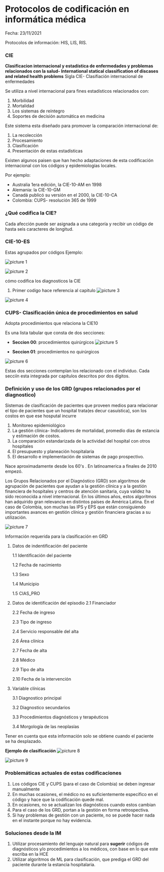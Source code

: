 # Protocolos de codificación en informática médica 

Fecha: 23/11/2021

Protocolos de información: HIS, LIS, RIS.

### CIE

**Clasificacion internacional y estadística de enfermedades y problemas relacionados con la salud- International statical classification of discases and related health problems**
Sigla CIE- Clasifiación internacional de enfermedades

Se utiliza a nivel internacional para fines estadísticos relacionados con:
1. Morbilidad
2. Mortalidad
3. Los sistemas de reíntegro
4. Soportes de decisión automática en medicina 

Este sistema esta diseñado para promover la comparación internacional de:
1. La recolección
2. Procesamiento
3. Clasificación
4. Presentación de estas estadísticas

Existen algunos paisen que han hecho adaptaciones de esta codificación internacional con los códigos y epidemiologías locales.

Por ejemplo:
* Australia 1era edición, la CIE-10-AM en 1998 
* Alemania: la CIE-10-GM
* Canadá publicó su versión en el 2000, la CIE-10-CA
* Colombia: CUPS- resolución 365 de 1999

### ¿Qué codifica la CIE?

Cada afección puede ser asignada a una categoría y recibir un código de hasta seis caracteres de longitud. 


### CIE-10-ES
Estas agrupados por códigos 
Ejemplo:

![picture 1](images/47bd63b60eac7559e4c3a7f862202246fe8aa4dc6ba884f93ad1b29420a91b89.png)  

![picture 2](images/f8c88ea5a494d2e8973e2f2a8877d48296dcab71ec7f9ca0e3637be30fa460e3.png)  

cómo codifica los diagnosticos la CIE
1. Primer codigo hace referencia al capitulo
![picture 3](images/b246406bd535748e8d64cabc6cd35edc0ef30582d470c5f7f09418a180eb3772.png)  

![picture 4](images/5a0bdefa65f1a523cc7b183703e183c28659b08d96b25232bb548a5b7b2ed966.png)  

### CUPS- Clasificación única de procedimientos en salud

Adopta procedimientos que relaciona la CIE10 

Es una lista tabular que consta de dos secciones:
* **Seccion 00**: procedimientos quirúrgicos 
![picture 5](images/8bd4bfc07d0d437a776e0b5b27ef6888661ef29a8b0ab259ba811dcbf03ad804.png)  

* **Seccion 01**: procedimientos no quirúrgicos 

![picture 6](images/f7fcaf9ff733290785795c9667e87c01fc6ae16eb7b0f03ba7ae81ae601b8063.png)  

Estas dos secciones contemplan los relacionado con el individuo. Cada secciín esta integrada por capítulos descritos por dos dígitos.

### Definición y uso de los GRD (grupos relacionados por el diagnostico) 

Sistemas de clasificación de pacientes que proveen medios para relacionar el tipo de pacientes que un hospital trata(es decur casuística), son los costos en que ese hosputal incurre

1. Monitoreo epidemiológico
2. La gestión clínica- Indicadores de mortalidad, promedio días de estancia y estimación de costos.
3. La comparación estandarizada de la actividad del hospital con otros hospitales
4. El presupuesto y planeación hospitalaria
5. El desarrollo e implementación de sistemas de pago prospectivo. 

Nace aproximadamente desde los 60's . En latinoamerica a finales de 2010 empezó.

Los Grupos Relacionados por el Diagnóstico (GRD) son algoritmos de agrupación de pacientes que ayudan a la gestión clínica y a la gestión financiera de hospitales y centros de atención sanitaria, cuya validez ha sido reconocida a nivel internacional. En los últimos años, estos algoritmos han adquirido gran relevancia en distintos países de América Latina. En el caso de Colombia, son muchas las IPS y EPS que están consiguiendo importantes avances en gestión clínica y gestión financiera gracias a su utilización.

![picture 7](images/e5b7676b68f187f63485e9d430d19777ab92e1358ee509a1c8867b88148f4c97.png)  


Información requerida para la clasificación en GRD

1. Datos de indentificación del paciente
    
    1.1 Identificación del paciente
    
    1.2 Fecha de nacimiento
    
    1.3 Sexo
    
    1.4 Municipio
    
    1.5 CIAS_PRO
2. Datos de identificación del episodio 
    2.1 Financiador

    2.2 Fecha de ingreso
    
    2.3 Tipo de ingreso
    
    2.4 Servicio responsable del alta 
    
    2.6 Área clínica
    
    2.7 Fecha de alta
    
    2.8 Médico
    
    2.9 Tipo de alta 
    
    2.10 Fecha de la intervención
3. Variable clínicas
    
    3.1 Diagnostico principal
    
    3.2 Diagnostico secundarios
    
    3.3 Procedimientos diagnósticos y terapéuticos
    
    3.4 Morgología de las neoplasías

Tener en cuenta que esta información solo se obtiene cuando el paciente se ha desplazado. 

**Ejemplo de clasificación**
![picture 8](images/af07e77da94950a9aab958c87436d67ccc576bdb98e01e50038ca8078b8cad6e.png)  

![picture 9](images/aa1b4358c11f67c7b1df78d6aecbcbc1772a680bf31d0184c183cddc84d62516.png)  

### Problemáticas actuales de estas codificaciones

1. Los códigos CIE y CUPS (para el caso de Colombia) se deben ingresar manualmente
2. En muchas ocasiones, el médico no es suficientemente específico en el código y hace que la codificación quede mal.
3. En ocasiones, no se actualizan los diagnósticos cuando estos cambian
4. Para el caso de los GRD, portan a la gestión en forma retrospectiva.
5. Si hay problemas de gestión con un paciente, no se puede hacer nada en el instante porque no hay evidencia. 

### Soluciones desde la IM

1. Utilizar procesamiento del lenguaje natural para **sugerir** códigos de diagnósticos y/o procedimientos a los médicos, con base en lo que este escriba en la HCE
2. Utilizar algoritmos de ML para clasificación, que prediga el GRD del paciente durante la estancia hospitalaria. 


